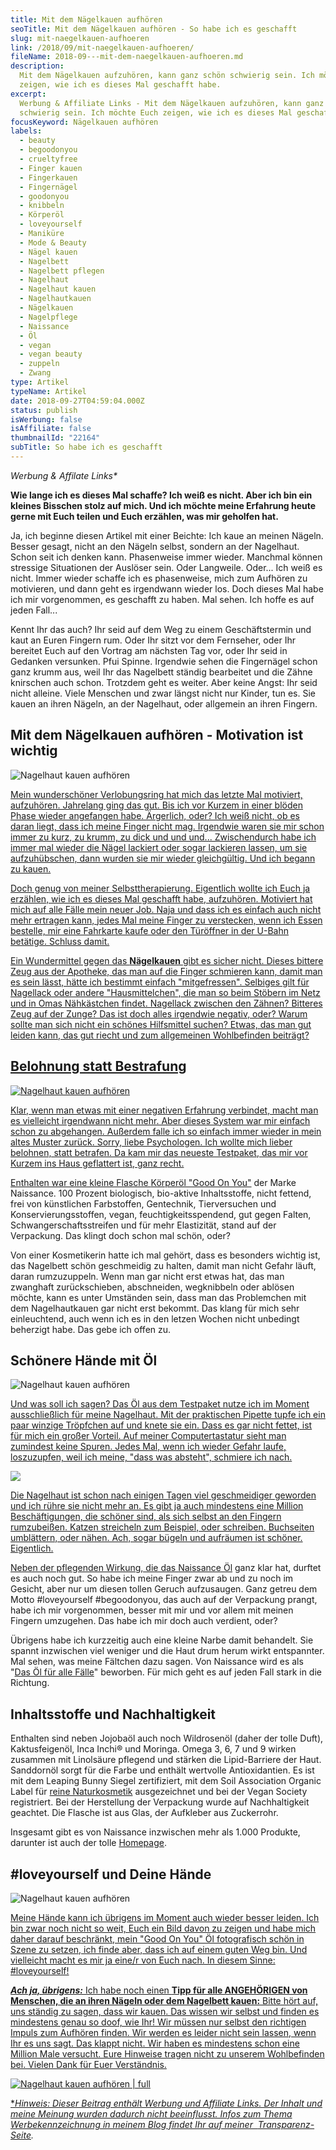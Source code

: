 ```yaml
---
title: Mit dem Nägelkauen aufhören
seoTitle: Mit dem Nägelkauen aufhören - So habe ich es geschafft
slug: mit-naegelkauen-aufhoeren
link: /2018/09/mit-naegelkauen-aufhoeren/
fileName: 2018-09---mit-dem-naegelkauen-aufhoeren.md
description:
  Mit dem Nägelkauen aufzuhören, kann ganz schön schwierig sein. Ich möchte Euch
  zeigen, wie ich es dieses Mal geschafft habe.
excerpt:
  Werbung & Affiliate Links - Mit dem Nägelkauen aufzuhören, kann ganz schön
  schwierig sein. Ich möchte Euch zeigen, wie ich es dieses Mal geschafft habe.
focusKeyword: Nägelkauen aufhören
labels:
  - beauty
  - begoodonyou
  - crueltyfree
  - Finger kauen
  - Fingerkauen
  - Fingernägel
  - goodonyou
  - knibbeln
  - Körperöl
  - loveyourself
  - Maniküre
  - Mode & Beauty
  - Nägel kauen
  - Nagelbett
  - Nagelbett pflegen
  - Nagelhaut
  - Nagelhaut kauen
  - Nagelhautkauen
  - Nägelkauen
  - Nagelpflege
  - Naissance
  - Öl
  - vegan
  - vegan beauty
  - zuppeln
  - Zwang
type: Artikel
typeName: Artikel
date: 2018-09-27T04:59:04.000Z
status: publish
isWerbung: false
isAffiliate: false
thumbnailId: "22164"
subTitle: So habe ich es geschafft
---
```


<em>Werbung &amp; Affilate Links\*</em>

<strong>Wie lange ich es dieses Mal schaffe? Ich weiß es nicht. Aber ich bin ein
kleines Bisschen stolz auf mich. Und ich möchte meine Erfahrung heute gerne mit
Euch teilen und Euch erzählen, was mir geholfen hat.</strong>

Ja, ich beginne diesen Artikel mit einer Beichte: Ich kaue an meinen Nägeln.
Besser gesagt, nicht an den Nägeln selbst, sondern an der Nagelhaut. Schon seit
ich denken kann. Phasenweise immer wieder. Manchmal können stressige Situationen
der Auslöser sein. Oder Langweile. Oder... Ich weiß es nicht. Immer wieder
schaffe ich es phasenweise, mich zum Aufhören zu motivieren, und dann geht es
irgendwann wieder los. Doch dieses Mal habe ich mir vorgenommen, es geschafft zu
haben. Mal sehen. Ich hoffe es auf jeden Fall...

Kennt Ihr das auch? Ihr seid auf dem Weg zu einem Geschäftstermin und kaut an
Euren Fingern rum. Oder Ihr sitzt vor dem Fernseher, oder Ihr bereitet Euch auf
den Vortrag am nächsten Tag vor, oder Ihr seid in Gedanken versunken. Pfui
Spinne. Irgendwie sehen die Fingernägel schon ganz krumm aus, weil Ihr das
Nagelbett ständig bearbeitet und die Zähne knirschen auch schon. Trotzdem geht
es weiter. Aber keine Angst: Ihr seid nicht alleine. Viele Menschen und zwar
längst nicht nur Kinder, tun es. Sie kauen an ihren Nägeln, an der Nagelhaut,
oder allgemein an ihren Fingern.

## Mit dem Nägelkauen aufhören - Motivation ist wichtig

![Nagelhaut kauen aufhören](http://cardamonchai.com/wp-content/uploads/2018/09/44881587502_e09684ba60_z-400x300.jpg)

<a href="https://amzn.to/2Oep9Ij" target="_blank" rel="noopener, nofollow">Mein
wunderschöner Verlobungsring hat mich das letzte Mal motiviert, aufzuhören.
Jahrelang ging das gut. Bis ich vor Kurzem in einer blöden Phase wieder
angefangen habe. Ärgerlich, oder? Ich weiß nicht, ob es daran liegt, dass ich
meine Finger nicht mag. Irgendwie waren sie mir schon immer zu kurz, zu krumm,
zu dick und und und... Zwischendurch habe ich immer mal wieder die Nägel
lackiert oder sogar lackieren lassen, um sie aufzuhübschen, dann wurden sie mir
wieder gleichgültig. Und ich begann zu kauen.

Doch genug von meiner Selbsttherapierung. Eigentlich wollte ich Euch ja
erzählen, wie ich es dieses Mal geschafft habe, aufzuhören. Motiviert hat mich
auf alle Fälle mein neuer Job. Naja und dass ich es einfach auch nicht mehr
ertragen kann, jedes Mal meine Finger zu verstecken, wenn ich Essen bestelle,
mir eine Fahrkarte kaufe oder den Türöffner in der U-Bahn betätige. Schluss
damit.

Ein Wundermittel gegen das <strong>Nägelkauen</strong> gibt es sicher nicht.
Dieses bittere Zeug aus der Apotheke, das man auf die Finger schmieren kann,
damit man es sein lässt, hätte ich bestimmt einfach "mitgefressen". Selbiges
gilt für Nagellack oder andere "Hausmittelchen", die man so beim Stöbern im Netz
und in Omas Nähkästchen findet. Nagellack zwischen den Zähnen? Bitteres Zeug auf
der Zunge? Das ist doch alles irgendwie negativ, oder? Warum sollte man sich
nicht ein schönes Hilfsmittel suchen? Etwas, das man gut leiden kann, das gut
riecht und zum allgemeinen Wohlbefinden beiträgt?

## Belohnung statt Bestrafung

![Nagelhaut kauen aufhören](http://cardamonchai.com/wp-content/uploads/2018/09/31058090388_cb73ae0320_z-400x300.jpg)

<a href="https://amzn.to/2Oep9Ij" target="_blank" rel="nofollow noopener noopenerr,">Klar,
wenn man etwas mit einer negativen Erfahrung verbindet, macht man es vielleicht
irgendwann nicht mehr. Aber dieses System war mir einfach schon zu abgehangen.
Außerdem falle ich so einfach immer wieder in mein altes Muster zurück. Sorry,
liebe Psychologen. Ich wollte mich lieber belohnen, statt betrafen. Da kam mir
das neueste Testpaket, das mir vor Kurzem ins Haus geflattert ist, ganz recht.

Enthalten war eine kleine Flasche [Körperöl "Good On
You"](https://amzn.to/2DxCUhk) der Marke Naissance. 100 Prozent biologisch,
bio-aktive Inhaltsstoffe, nicht fettend, frei von künstlichen Farbstoffen,
Gentechnik, Tierversuchen und Konservierungsstoffen, vegan,
feuchtigkeitsspendend, gut gegen Falten, Schwangerschaftsstreifen und für mehr
Elastizität, stand auf der Verpackung. Das klingt doch schon mal schön, oder?

Von einer Kosmetikerin hatte ich mal gehört, dass es besonders wichtig ist, das
Nagelbett schön geschmeidig zu halten, damit man nicht Gefahr läuft, daran
rumzuzuppeln. Wenn man gar nicht erst etwas hat, das man zwanghaft
zurückschieben, abschneiden, wegknibbeln oder ablösen möchte, kann es unter
Umständen sein, dass man das Problemchen mit dem Nagelhautkauen gar nicht erst
bekommt. Das klang für mich sehr einleuchtend, auch wenn ich es in den letzen
Wochen nicht unbedingt beherzigt habe. Das gebe ich offen zu.

## Schönere Hände mit Öl

![Nagelhaut kauen aufhören](http://cardamonchai.com/wp-content/uploads/2018/09/44210869634_c0bdd45a8b_z-400x300.jpg)

<a href="https://amzn.to/2Oep9Ij" target="_blank" rel="nofollow noopener noopenerr,">Und
was soll ich sagen? Das Öl aus dem Testpaket nutze ich im Moment ausschließlich
für meine Nagelhaut. Mit der praktischen Pipette tupfe ich ein paar winzige
Tröpfchen auf und knete sie ein. Dass es gar nicht fettet, ist für mich ein
großer Vorteil. Auf meiner Computertastatur sieht man zumindest keine Spuren.
Jedes Mal, wenn ich wieder Gefahr laufe, loszuzupfen, weil ich meine, "dass was
absteht", schmiere ich nach.

![](//ir-de.amazon-adsystem.com/e/ir?t=cardamonchai-21&l=am2&o=3&a=B004RPKAMM)

Die Nagelhaut ist schon nach einigen Tagen viel geschmeidiger geworden und ich
rühre sie nicht mehr an. Es gibt ja auch mindestens eine Million
Beschäftigungen, die schöner sind, als sich selbst an den Fingern rumzubeißen.
Katzen streicheln zum Beispiel, oder schreiben. Buchseiten umblättern, oder
nähen. Ach, sogar bügeln und aufräumen ist schöner. Eigentlich.

Neben der pflegenden Wirkung, die das [Naissance Öl](https://amzn.to/2DxCUhk)
ganz klar hat, durftet es auch noch gut. So habe ich meine Finger zwar ab und zu
noch im Gesicht, aber nur um diesen tollen Geruch aufzusaugen. Ganz getreu dem
Motto #loveyourself #begoodonyou, das auch auf der Verpackung prangt, habe ich
mir vorgenommen, besser mit mir und vor allem mit meinen Fingern umzugehen. Das
habe ich mir doch auch verdient, oder?

Übrigens habe ich kurzzeitig auch eine kleine Narbe damit behandelt. Sie spannt
inzwischen viel weniger und die Haut drum herum wirkt entspannter. Mal sehen,
was meine Fältchen dazu sagen. Von Naissance wird es als "[Das Öl für alle
Fälle](https://amzn.to/2DxCUhk)" beworben. Für mich geht es auf jeden Fall stark
in die Richtung.

## Inhaltsstoffe und Nachhaltigkeit

Enthalten sind neben Jojobaöl auch noch Wildrosenöl (daher der tolle Duft),
Kaktusfeigenöl, Inca Inchi® und Moringa. Omega 3, 6, 7 und 9 wirken zusammen mit
Linolsäure pflegend und stärken die Lipid-Barriere der Haut. Sanddornöl sorgt
für die Farbe und enthält wertvolle Antioxidantien. Es ist mit dem Leaping Bunny
Siegel zertifiziert, mit dem Soil Association Organic Label für [reine
Naturkosmetik](/2018/03/vegane-kosmetik-und-naturkosmetik/) ausgezeichnet und
bei der Vegan Society registriert. Bei der Herstellung der Verpackung wurde auf
Nachhaltigkeit geachtet. Die Flasche ist aus Glas, der Aufkleber aus Zuckerrohr.

Insgesamt gibt es von Naissance inzwischen mehr als 1.000 Produkte, darunter ist
auch der tolle [Homepage](/2018/08/veganer-bio-glitter-naissance/).

## #loveyourself und Deine Hände

![Nagelhaut kauen aufhören](http://cardamonchai.com/wp-content/uploads/2018/09/44931534301_73b36ab3fb_z-400x300.jpg)

<a href="https://amzn.to/2Oep9Ij" target="_blank" rel="nofollow noopener noopenerr,">Meine
Hände kann ich übrigens im Moment auch wieder besser leiden. Ich bin zwar noch
nicht so weit, Euch ein Bild davon zu zeigen und habe mich daher darauf
beschränkt, mein "Good On You" Öl fotografisch schön in Szene zu setzen, ich
finde aber, dass ich auf einem guten Weg bin. Und vielleicht macht es mir ja
eine/r von Euch nach. In diesem Sinne: #loveyourself!

<em><strong>Ach ja, übrigens:</strong></em> Ich habe noch einen <strong>Tipp für
alle ANGEHÖRIGEN von Menschen, die an ihren Nägeln oder dem Nagelbett
kauen:</strong> Bitte hört auf, uns ständig zu sagen, dass wir kauen. Das wissen
wir selbst und finden es mindestens genau so doof, wie Ihr! Wir müssen nur
selbst den richtigen Impuls zum Aufhören finden. Wir werden es leider nicht sein
lassen, wenn Ihr es uns sagt. Das klappt nicht. Wir haben es mindestens schon
eine Million Male versucht. Eure Hinweise tragen nicht zu unserem Wohlbefinden
bei. Vielen Dank für Euer Verständnis.

![Nagelhaut kauen aufhören | full](http://cardamonchai.com/wp-content/uploads/2018/09/44881590282_daff22e130_z.jpg)

<a href="https://amzn.to/2Oep9Ij" target="_blank" rel="nofollow noopener noopenerr,">

\*<em>Hinweis: Dieser Beitrag enthält Werbung und Affiliate Links. Der Inhalt
und meine Meinung wurden dadurch nicht beeinflusst. Infos zum Thema
Werbekennzeichnung in meinem Blog findet Ihr auf meiner 
[Transparenz-Seite](/werbung/). </em>
